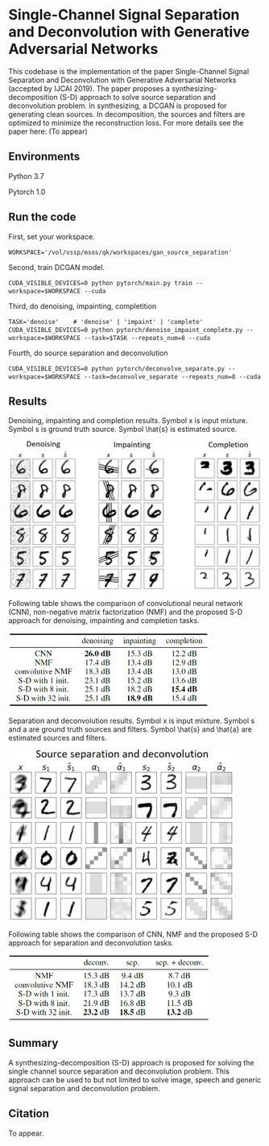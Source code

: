 # Single-Channel Signal Separation and Deconvolution with Generative Adversarial Networks

This codebase is the implementation of the paper Single-Channel Signal Separation and Deconvolution with Generative Adversarial Networks (accepted by IJCAI 2019). The paper proposes a synthesizing-decomposition (S-D) approach to solve source separation and deconvolution problem. In synthesizing, a DCGAN is proposed for generating clean sources. In decomposition, the sources and filters are optimized to minimize the reconstruction loss. For more details see the paper here: (To appear)

## Environments

Python 3.7

Pytorch 1.0

## Run the code

First, set your workspace. 

```
WORKSPACE='/vol/vssp/msos/qk/workspaces/gan_source_separation'
```
Second, train DCGAN model. 

```
CUDA_VISIBLE_DEVICES=0 python pytorch/main.py train --workspace=$WORKSPACE --cuda
```

Third, do denoising, impainting, completition

```
TASK='denoise'    # 'denoise' | 'impaint' | 'complete'
CUDA_VISIBLE_DEVICES=0 python pytorch/denoise_impaint_complete.py --workspace=$WORKSPACE --task=$TASK --repeats_num=8 --cuda
```

Fourth, do source separation and deconvolution

```
CUDA_VISIBLE_DEVICES=0 python pytorch/deconvolve_separate.py --workspace=$WORKSPACE --task=deconvolve_separate --repeats_num=8 --cuda
```

## Results
Denoising, impainting and completion results. Symbol x is input mixture. Symbol s is ground truth source. Symbol \hat{s} is estimated source. 

<img src="appendixes/denoising_impainting_completion.png" width="600">

Following table shows the comparison of convolutional neural network (CNN), non-negative matrix factorization (NMF) and the proposed S-D approach for denoising, impainting and completion tasks. 

<img src="appendixes/result_table1.png" width="400">

Separation and deconvolution results. Symbol x is input mixture. Symbol s and a are ground truth sources and filters. Symbol \hat{s} and \hat{a} are estimated sources and filters. 

<img src="appendixes/separation_deconvolution.png" width="450">

Following table shows the comparison of CNN, NMF and the proposed S-D approach for separation and deconvolution tasks. 

<img src="appendixes/result_table2.png" width="400">

## Summary
A synthesizing-decomposition (S-D) approach is proposed for solving the single channel source separation and deconvolution problem. This approach can be used to but not limited to solve image, speech and generic signal separation and deconvolution problem. 

## Citation

To appear. 